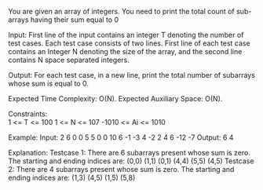 You are given an array of integers. You need to print the total count of sub-arrays having their sum equal to 0

Input:
First line of the input contains an integer T denoting the number of test cases. Each test case consists of two lines. First line of each test case contains an Integer N denoting the size of the array, and the second line contains N space separated integers.

Output:
For each test case, in a new line, print the total number of subarrays whose sum is equal to 0.

Expected Time Complexity: O(N).
Expected Auxiliary Space: O(N).

Constraints:    
1 <= T <= 100
1 <= N <= 107
-1010 <= Ai <= 1010

Example:
Input:
2
6
0 0 5 5 0 0
10
6  -1 -3 4 -2 2 4 6 -12 -7
Output:
6
4

Explanation:
Testcase 1: There are 6 subarrays present whose sum is zero. The starting and ending indices are:
(0,0) (1,1) (0,1) (4,4) (5,5) (4,5)
Testcase 2: There are 4 subarrays present whose sum is zero. The starting and ending indices are:
(1,3) (4,5) (1,5) (5,8)